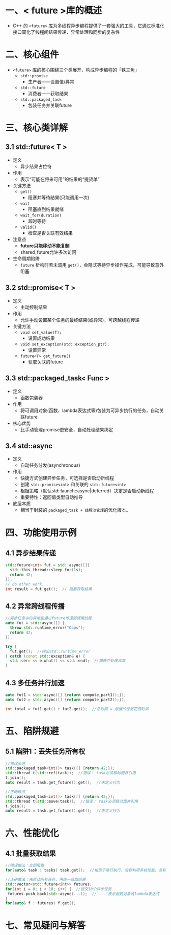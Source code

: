 # 一、< future >库的概述
- C++ 的 `<future>` 库为多线程异步编程提供了一套强大的工具，它通过标准化接口简化了线程间结果传递、异常处理和同步的复杂性
# 二、核心组件
- `<future>` 库的核心围绕三个类展开，构成异步编程的「铁三角」
  - `std::promise`
    - 生产者——设置值/异常
  - `std::future`
    - 消费者——获取结果
  - `std::packaged_task`
    - 包装任务并关联future
# 三、核心类详解
## 3.1  std::future< T >
- 定义
  - 异步结果占位符​
- 作用
  - 表示“可能在将来可用”的结果的“提货单”
- 关键方法
  - `get()`
    - 阻塞并等待结果(只能调用一次)
  - `wait`
    - 阻塞直到结果就绪
  - `wait_for(duration)`
    - 超时等待
  - `valid()`
    - 检查是否关联有效结果
- 注意点
  - **future只能移动不能复制**
  - shared_future允许多次访问
- 生命周期陷阱
  - `future` 析构时若未调用 `get()`，会隐式等待异步操作完成，可能导致意外阻塞
## 3.2  std::promise< T >
- 定义
  - 主动控制结果​
- 作用
  - 允许手动设置某个任务的最终结果(或异常)，可跨越线程传递
- 关键方法
  - `void set_value(T);`
    - 设置成功结果
  - `void set_exception(std::exception_ptr);`
    - 设置异常
  - `future<T> get_future()`
    - 获取关联的future
## 3.3  std::packaged_task< Func >
- 定义
  - 函数包装器​
- 作用
  - 将可调用对象(函数、lambda表达式等)包装为可异步执行的任务，自动关联future
- 核心优势
  - 比手动管理promise更安全，自动处理结果绑定
## 3.4  std::async
- 定义
  - 自动任务分发(asynchronous)
- 作用
  - 快捷方式创建异步任务，可选择是否启动新线程
  - 创建 `std::promise<int>` 和关联的 `std::future<int>`
  - 根据策略（默认std::launch::async|deferred）决定是否启动新线程
  - 重要特性​​：返回值类型自动推导
- 底层本质
  - 相当于封装的 `packaged_task + 线程池管理`的优化版本。
# 四、功能使用示例
## 4.1  异步结果传递
```C++
std::future<int> fut = std::async([]{
  std::this_thread::sleep_for(1s);
  return 42;
});
// do other work...
int result = fut.get();  // 阻塞获取结果
```
## 4.2  异常跨线程传播
```C++
//异步任务中的异常能通过future传递到调用线程
auto fut = std::async([] {
  throw std::runtime_error("Oops");
  return 42;
});

try {
  fut.get();  //抛出std::runtime_error
} catch (const std::exception& e) {
  std::cerr << e.what() << std::endl;  //捕获并处理异常
}
```
## 4.3  多任务并行加速
```C++
auto fut1 = std::async([] {return compute_part1();});
auto fut2 = std::async([] {return compute_part2();});

int total = fut1.get() + fut2.get();  //总时间 = 最慢的任务花费时间
```
# 五、陷阱规避
## 5.1  陷阱1：丢失任务所有权
```C++
//错误示范
std::packaged_task<int()> task([] {return 42;});
std::thread t(std::ref(task));  //错误！ task必须移动而非引用
t.join();
auto result = task.get_future().get();  //未定义行为

//正确做法
std::packaged_task<int()> task([] {return 42;});
std::thread t(std::move(task));  //错误！ task必须移动而非引用
t.join();
auto result = task.get_future().get();  //未定义行为
```
# 六、性能优化
 ## 4.1  批量获取结果
 ```C++
 //错误做法：立即阻塞
 for(auto& task : tasks) task.get();  //相当于串行执行，没有利用多核性能，总耗时 = 所有任务耗时之和

 //正确做法：先启动所有任务，再统一获取结果
std::vector<std::future<int>> futures;
for(int i = 0; i < 10; i++) {  //提交10个异步任务
  futures.push_back(std::async(...));  //`...`表示函数对象或lambda表达式
}
for(auto& f : futures) f.get();
 ```
# 七、常见疑问与解答